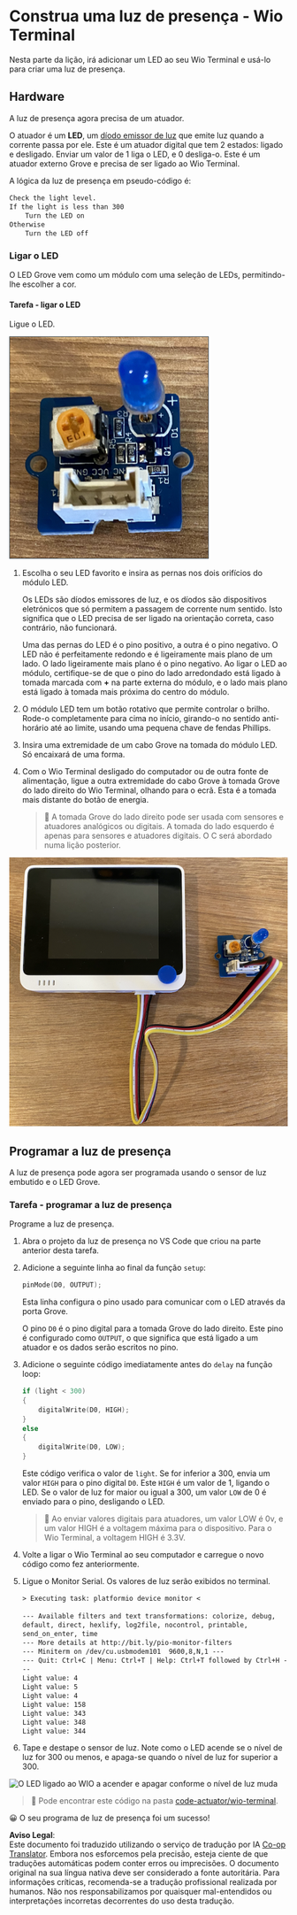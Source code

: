 <!--
CO_OP_TRANSLATOR_METADATA:
{
  "original_hash": "db44083b4dc6fb06eac83c4f16448940",
  "translation_date": "2025-08-25T22:06:55+00:00",
  "source_file": "1-getting-started/lessons/3-sensors-and-actuators/wio-terminal-actuator.md",
  "language_code": "pt"
}
-->
# Construa uma luz de presença - Wio Terminal

Nesta parte da lição, irá adicionar um LED ao seu Wio Terminal e usá-lo para criar uma luz de presença.

## Hardware

A luz de presença agora precisa de um atuador.

O atuador é um **LED**, um [díodo emissor de luz](https://wikipedia.org/wiki/Light-emitting_diode) que emite luz quando a corrente passa por ele. Este é um atuador digital que tem 2 estados: ligado e desligado. Enviar um valor de 1 liga o LED, e 0 desliga-o. Este é um atuador externo Grove e precisa de ser ligado ao Wio Terminal.

A lógica da luz de presença em pseudo-código é:

```output
Check the light level.
If the light is less than 300
    Turn the LED on
Otherwise
    Turn the LED off
```

### Ligar o LED

O LED Grove vem como um módulo com uma seleção de LEDs, permitindo-lhe escolher a cor.

#### Tarefa - ligar o LED

Ligue o LED.

![Um LED Grove](../../../../../translated_images/grove-led.6c853be93f473cf2c439cfc74bb1064732b22251a83cedf66e62f783f9cc1a79.pt.png)

1. Escolha o seu LED favorito e insira as pernas nos dois orifícios do módulo LED.

    Os LEDs são díodos emissores de luz, e os díodos são dispositivos eletrónicos que só permitem a passagem de corrente num sentido. Isto significa que o LED precisa de ser ligado na orientação correta, caso contrário, não funcionará.

    Uma das pernas do LED é o pino positivo, a outra é o pino negativo. O LED não é perfeitamente redondo e é ligeiramente mais plano de um lado. O lado ligeiramente mais plano é o pino negativo. Ao ligar o LED ao módulo, certifique-se de que o pino do lado arredondado está ligado à tomada marcada com **+** na parte externa do módulo, e o lado mais plano está ligado à tomada mais próxima do centro do módulo.

1. O módulo LED tem um botão rotativo que permite controlar o brilho. Rode-o completamente para cima no início, girando-o no sentido anti-horário até ao limite, usando uma pequena chave de fendas Phillips.

1. Insira uma extremidade de um cabo Grove na tomada do módulo LED. Só encaixará de uma forma.

1. Com o Wio Terminal desligado do computador ou de outra fonte de alimentação, ligue a outra extremidade do cabo Grove à tomada Grove do lado direito do Wio Terminal, olhando para o ecrã. Esta é a tomada mais distante do botão de energia.

    > 💁 A tomada Grove do lado direito pode ser usada com sensores e atuadores analógicos ou digitais. A tomada do lado esquerdo é apenas para sensores e atuadores digitais. O C será abordado numa lição posterior.

![O LED Grove ligado à tomada do lado direito](../../../../../translated_images/wio-led.265a1897e72d7f21c753257516a4b677d8e30ce2b95fee98189458b3275ba0a6.pt.png)

## Programar a luz de presença

A luz de presença pode agora ser programada usando o sensor de luz embutido e o LED Grove.

### Tarefa - programar a luz de presença

Programe a luz de presença.

1. Abra o projeto da luz de presença no VS Code que criou na parte anterior desta tarefa.

1. Adicione a seguinte linha ao final da função `setup`:

    ```cpp
    pinMode(D0, OUTPUT);
    ```

    Esta linha configura o pino usado para comunicar com o LED através da porta Grove.

    O pino `D0` é o pino digital para a tomada Grove do lado direito. Este pino é configurado como `OUTPUT`, o que significa que está ligado a um atuador e os dados serão escritos no pino.

1. Adicione o seguinte código imediatamente antes do `delay` na função loop:

    ```cpp
    if (light < 300)
    {
        digitalWrite(D0, HIGH);
    }
    else
    {
        digitalWrite(D0, LOW);
    }
    ```

    Este código verifica o valor de `light`. Se for inferior a 300, envia um valor `HIGH` para o pino digital `D0`. Este `HIGH` é um valor de 1, ligando o LED. Se o valor de luz for maior ou igual a 300, um valor `LOW` de 0 é enviado para o pino, desligando o LED.

    > 💁 Ao enviar valores digitais para atuadores, um valor LOW é 0v, e um valor HIGH é a voltagem máxima para o dispositivo. Para o Wio Terminal, a voltagem HIGH é 3.3V.

1. Volte a ligar o Wio Terminal ao seu computador e carregue o novo código como fez anteriormente.

1. Ligue o Monitor Serial. Os valores de luz serão exibidos no terminal.

    ```output
    > Executing task: platformio device monitor <

    --- Available filters and text transformations: colorize, debug, default, direct, hexlify, log2file, nocontrol, printable, send_on_enter, time
    --- More details at http://bit.ly/pio-monitor-filters
    --- Miniterm on /dev/cu.usbmodem101  9600,8,N,1 ---
    --- Quit: Ctrl+C | Menu: Ctrl+T | Help: Ctrl+T followed by Ctrl+H ---
    Light value: 4
    Light value: 5
    Light value: 4
    Light value: 158
    Light value: 343
    Light value: 348
    Light value: 344
    ```

1. Tape e destape o sensor de luz. Note como o LED acende se o nível de luz for 300 ou menos, e apaga-se quando o nível de luz for superior a 300.

![O LED ligado ao WIO a acender e apagar conforme o nível de luz muda](../../../../../images/wio-running-assignment-1-1.gif)

> 💁 Pode encontrar este código na pasta [code-actuator/wio-terminal](../../../../../1-getting-started/lessons/3-sensors-and-actuators/code-actuator/wio-terminal).

😀 O seu programa de luz de presença foi um sucesso!

**Aviso Legal**:  
Este documento foi traduzido utilizando o serviço de tradução por IA [Co-op Translator](https://github.com/Azure/co-op-translator). Embora nos esforcemos pela precisão, esteja ciente de que traduções automáticas podem conter erros ou imprecisões. O documento original na sua língua nativa deve ser considerado a fonte autoritária. Para informações críticas, recomenda-se a tradução profissional realizada por humanos. Não nos responsabilizamos por quaisquer mal-entendidos ou interpretações incorretas decorrentes do uso desta tradução.